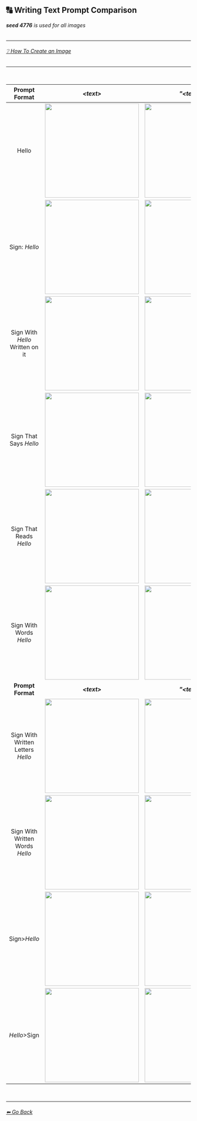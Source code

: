 ## 🔠 Writing Text Prompt Comparison
###### **seed 4776** is used for all images

---

###### [❔ How To Create an Image](https://github.com/willwulfken/MidJourney-Styles-and-Keywords-Reference/blob/main/Tutorial%20Pages/How-To%20Guide.md#-creating-an-image)

---

<br/>

| Prompt Format | *\<text>* | *"\<text>"*  | *'\<text>'* | *: \<text>* |
| :----: | :----: | :----: | :----: | :----: |
| Hello | <img src="https://github.com/willwulfken/MidJourney-Styles-and-Keywords-Reference/blob/main/Images/Summary%20Images/Prompt%20Format%20Comparison/Signs_With_Words/Text/Hello.png?raw=true" width="256" /> | <img src="https://github.com/willwulfken/MidJourney-Styles-and-Keywords-Reference/blob/main/Images/Summary%20Images/Prompt%20Format%20Comparison/Signs_With_Words/Text_With_Quotes/Hello.png?raw=true" width="256" /> | <img src="https://github.com/willwulfken/MidJourney-Styles-and-Keywords-Reference/blob/main/Images/Summary%20Images/Prompt%20Format%20Comparison/Signs_With_Words/Text_With_Apostrophes/Hello.png?raw=true" width="256" /> | - |
| Sign: *Hello* | <img src="https://github.com/willwulfken/MidJourney-Styles-and-Keywords/blob/main/Images/Summary%20Images/Prompt%20Format%20Comparison/Signs_With_Words/Text_With_Colon/Sign_Hello.png?raw=true" width="256" /> | <img src="https://github.com/willwulfken/MidJourney-Styles-and-Keywords/blob/main/Images/Summary%20Images/Prompt%20Format%20Comparison/Signs_With_Words/Text_With_Colon/Sign_''Hello''.png?raw=true" width="256" /> | <img src="https://github.com/willwulfken/MidJourney-Styles-and-Keywords/blob/main/Images/Summary%20Images/Prompt%20Format%20Comparison/Signs_With_Words/Text_With_Colon/Sign_'Hello'.png?raw=true" width="256" /> | - |
| Sign With *Hello* Written on it | <img src="https://github.com/willwulfken/MidJourney-Styles-and-Keywords/blob/main/Images/Summary%20Images/Prompt%20Format%20Comparison/Signs_With_Words/Text/Sign_With_Hello_Written_on_it.png?raw=true" width="256" /> | <img src="https://github.com/willwulfken/MidJourney-Styles-and-Keywords/blob/main/Images/Summary%20Images/Prompt%20Format%20Comparison/Signs_With_Words/Text_With_Quotes/Sign_With_Hello_Written_on_it.png?raw=true" width="256" /> | <img src="https://github.com/willwulfken/MidJourney-Styles-and-Keywords/blob/main/Images/Summary%20Images/Prompt%20Format%20Comparison/Signs_With_Words/Text_With_Apostrophes/Sign_With_Hello_Written_on_it.png?raw=true" width="256" /> | - |
| Sign That Says *Hello* | <img src="https://github.com/willwulfken/MidJourney-Styles-and-Keywords/blob/main/Images/Summary%20Images/Prompt%20Format%20Comparison/Signs_With_Words/Text/Sign_That_Says_Hello.png?raw=true" width="256" /> | <img src="https://github.com/willwulfken/MidJourney-Styles-and-Keywords/blob/main/Images/Summary%20Images/Prompt%20Format%20Comparison/Signs_With_Words/Text_With_Quotes/Sign_That_Says_Hello.png?raw=true" width="256" /> | <img src="https://github.com/willwulfken/MidJourney-Styles-and-Keywords/blob/main/Images/Summary%20Images/Prompt%20Format%20Comparison/Signs_With_Words/Text_With_Apostrophes/Sign_That_Says_Hello.png?raw=true" width="256" /> | <img src="https://github.com/willwulfken/MidJourney-Styles-and-Keywords/blob/main/Images/Summary%20Images/Prompt%20Format%20Comparison/Signs_With_Words/Text_With_Colon/Sign_That_Says_Hello.png?raw=true" width="256" /> |
| Sign That Reads *Hello* | <img src="https://github.com/willwulfken/MidJourney-Styles-and-Keywords/blob/main/Images/Summary%20Images/Prompt%20Format%20Comparison/Signs_With_Words/Text/Sign_That_Reads_Hello.png?raw=true" width="256" /> | <img src="https://github.com/willwulfken/MidJourney-Styles-and-Keywords/blob/main/Images/Summary%20Images/Prompt%20Format%20Comparison/Signs_With_Words/Text_With_Quotes/Sign_That_Reads_Hello.png?raw=true" width="256" /> | <img src="https://github.com/willwulfken/MidJourney-Styles-and-Keywords/blob/main/Images/Summary%20Images/Prompt%20Format%20Comparison/Signs_With_Words/Text_With_Apostrophes/Sign_That_Reads_Hello.png?raw=true" width="256" /> | <img src="https://github.com/willwulfken/MidJourney-Styles-and-Keywords/blob/main/Images/Summary%20Images/Prompt%20Format%20Comparison/Signs_With_Words/Text_With_Colon/Sign_That_Reads_Hello.png?raw=true" width="256" /> |
| Sign With Words *Hello* | <img src="https://github.com/willwulfken/MidJourney-Styles-and-Keywords/blob/main/Images/Summary%20Images/Prompt%20Format%20Comparison/Signs_With_Words/Text/Sign_With_Words_Hello.png?raw=true" width="256" /> | <img src="https://github.com/willwulfken/MidJourney-Styles-and-Keywords/blob/main/Images/Summary%20Images/Prompt%20Format%20Comparison/Signs_With_Words/Text_With_Quotes/Sign_With_Words_Hello.png?raw=true" width="256" /> | <img src="https://github.com/willwulfken/MidJourney-Styles-and-Keywords/blob/main/Images/Summary%20Images/Prompt%20Format%20Comparison/Signs_With_Words/Text_With_Apostrophes/Sign_With_Words_Hello.png?raw=true" width="256" /> | <img src="https://github.com/willwulfken/MidJourney-Styles-and-Keywords/blob/main/Images/Summary%20Images/Prompt%20Format%20Comparison/Signs_With_Words/Text_With_Colon/Sign_With_Words_Hello.png?raw=true" width="256" /> |
| **Prompt Format** | ***\<text>*** | ***"\<text>"***  | ***'\<text>'*** | ***: \<text>*** |
| Sign With Written Letters *Hello* | <img src="https://github.com/willwulfken/MidJourney-Styles-and-Keywords/blob/main/Images/Summary%20Images/Prompt%20Format%20Comparison/Signs_With_Words/Text/Sign_With_Written_Letters_Hello.png?raw=true" width="256" /> | <img src="https://github.com/willwulfken/MidJourney-Styles-and-Keywords/blob/main/Images/Summary%20Images/Prompt%20Format%20Comparison/Signs_With_Words/Text_With_Quotes/Sign_With_Written_Letters_Hello.png?raw=true" width="256" /> | <img src="https://github.com/willwulfken/MidJourney-Styles-and-Keywords/blob/main/Images/Summary%20Images/Prompt%20Format%20Comparison/Signs_With_Words/Text_With_Apostrophes/Sign_With_Written_Letters_Hello.png?raw=true" width="256" /> | <img src="https://github.com/willwulfken/MidJourney-Styles-and-Keywords/blob/main/Images/Summary%20Images/Prompt%20Format%20Comparison/Signs_With_Words/Text_With_Colon/Sign_With_Written_Letters_Hello.png?raw=true" width="256" /> |
| Sign With Written Words *Hello* | <img src="https://github.com/willwulfken/MidJourney-Styles-and-Keywords/blob/main/Images/Summary%20Images/Prompt%20Format%20Comparison/Signs_With_Words/Text/Sign_With_Written_Words_Hello.png?raw=true" width="256" /> | <img src="https://github.com/willwulfken/MidJourney-Styles-and-Keywords/blob/main/Images/Summary%20Images/Prompt%20Format%20Comparison/Signs_With_Words/Text_With_Quotes/Sign_With_Written_Words_Hello.png?raw=true" width="256" /> | <img src="https://github.com/willwulfken/MidJourney-Styles-and-Keywords/blob/main/Images/Summary%20Images/Prompt%20Format%20Comparison/Signs_With_Words/Text_With_Apostrophes/Sign_With_Written_Words_Hello.png?raw=true" width="256" /> | <img src="https://github.com/willwulfken/MidJourney-Styles-and-Keywords/blob/main/Images/Summary%20Images/Prompt%20Format%20Comparison/Signs_With_Words/Text_With_Colon/Sign_With_Written_Words_Hello.png?raw=true" width="256" /> |
| Sign>*Hello* | <img src="https://github.com/willwulfken/MidJourney-Styles-and-Keywords/blob/main/Images/Summary%20Images/Prompt%20Format%20Comparison/Signs_With_Words/Text/Sign^Hello.png?raw=true" width="256" /> | <img src="https://github.com/willwulfken/MidJourney-Styles-and-Keywords/blob/main/Images/Summary%20Images/Prompt%20Format%20Comparison/Signs_With_Words/Text_With_Quotes/Sign^Hello.png?raw=true" width="256" /> | <img src="https://github.com/willwulfken/MidJourney-Styles-and-Keywords/blob/main/Images/Summary%20Images/Prompt%20Format%20Comparison/Signs_With_Words/Text_With_Apostrophes/Sign^Hello.png?raw=true" width="256" /> | - |
| *Hello*>Sign | <img src="https://github.com/willwulfken/MidJourney-Styles-and-Keywords/blob/main/Images/Summary%20Images/Prompt%20Format%20Comparison/Signs_With_Words/Text/Hello^Sign.png?raw=true" width="256" /> | <img src="https://github.com/willwulfken/MidJourney-Styles-and-Keywords/blob/main/Images/Summary%20Images/Prompt%20Format%20Comparison/Signs_With_Words/Text_With_Quotes/Hello^Sign.png?raw=true" width="256" /> | <img src="https://github.com/willwulfken/MidJourney-Styles-and-Keywords/blob/main/Images/Summary%20Images/Prompt%20Format%20Comparison/Signs_With_Words/Text_With_Apostrophes/Hello^Sign.png?raw=true" width="256" /> | - |

<br/>

---
###### [⬅ Go Back](https://github.com/willwulfken/MidJourney-Styles-and-Keywords/blob/main/README.md)
